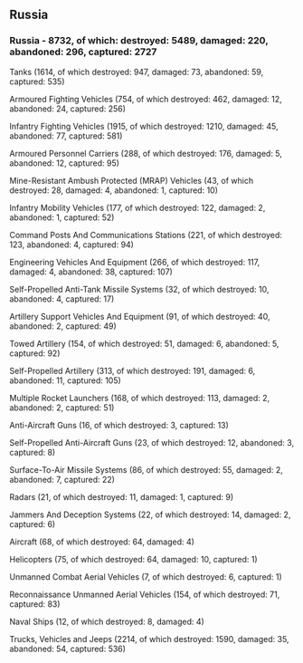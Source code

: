 
 
 ## Russia
 
 ### Russia - 8732, of which: destroyed: 5489, damaged: 220, abandoned: 296, captured: 2727

 

 

 Tanks (1614, of which destroyed: 947, damaged: 73, abandoned: 59, captured: 535)

 Armoured Fighting Vehicles (754, of which destroyed: 462, damaged: 12, abandoned: 24, captured: 256)

 Infantry Fighting Vehicles (1915, of which destroyed: 1210, damaged: 45, abandoned: 77, captured: 581)

 Armoured Personnel Carriers (288, of which destroyed: 176, damaged: 5, abandoned: 12, captured: 95)

 Mine-Resistant Ambush Protected (MRAP) Vehicles (43, of which destroyed: 28, damaged: 4, abandoned: 1, captured: 10)

 Infantry Mobility Vehicles (177, of which destroyed: 122, damaged: 2, abandoned: 1, captured: 52)

 Command Posts And Communications Stations (221, of which destroyed: 123, abandoned: 4, captured: 94)

 Engineering Vehicles And Equipment (266, of which destroyed: 117, damaged: 4, abandoned: 38, captured: 107)

 Self-Propelled Anti-Tank Missile Systems (32, of which destroyed: 10, abandoned: 4, captured: 17)

 Artillery Support Vehicles And Equipment (91, of which destroyed: 40, abandoned: 2, captured: 49)

 Towed Artillery (154, of which destroyed: 51, damaged: 6, abandoned: 5, captured: 92)

 Self-Propelled Artillery (313, of which destroyed: 191, damaged: 6, abandoned: 11, captured: 105)

 Multiple Rocket Launchers (168, of which destroyed: 113, damaged: 2, abandoned: 2, captured: 51)

 Anti-Aircraft Guns (16, of which destroyed: 3, captured: 13)

 Self-Propelled Anti-Aircraft Guns (23, of which destroyed: 12, abandoned: 3, captured: 8)

 Surface-To-Air Missile Systems (86, of which destroyed: 55, damaged: 2, abandoned: 7, captured: 22)

 Radars (21, of which destroyed: 11, damaged: 1, captured: 9)

 Jammers And Deception Systems (22, of which destroyed: 14, damaged: 2, captured: 6)

 Aircraft (68, of which destroyed: 64, damaged: 4)

 Helicopters (75, of which destroyed: 64, damaged: 10, captured: 1)

 Unmanned Combat Aerial Vehicles (7, of which destroyed: 6, captured: 1)

 Reconnaissance Unmanned Aerial Vehicles (154, of which destroyed: 71, captured: 83)

 Naval Ships (12, of which destroyed: 8, damaged: 4)

 Trucks, Vehicles and Jeeps (2214, of which destroyed: 1590, damaged: 35, abandoned: 54, captured: 536)

